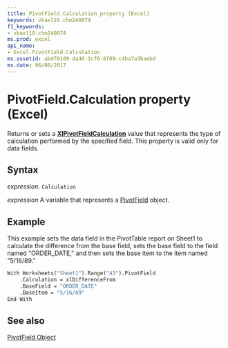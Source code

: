 ```yaml
---
title: PivotField.Calculation property (Excel)
keywords: vbaxl10.chm240074
f1_keywords:
- vbaxl10.chm240074
ms.prod: excel
api_name:
- Excel.PivotField.Calculation
ms.assetid: abdf0109-da46-1cf6-6f09-c4ba7a3baebd
ms.date: 06/08/2017
---
```



# PivotField.Calculation property (Excel)

Returns or sets a  **[XlPivotFieldCalculation](Excel.XlPivotFieldCalculation.md)** value that represents the type of calculation performed by the specified field. This property is valid only for data fields.


## Syntax

 _expression_. `Calculation`

 _expression_ A variable that represents a [PivotField](Excel.PivotField.md) object.


## Example

This example sets the data field in the PivotTable report on Sheet1 to calculate the difference from the base field, sets the base field to the field named "ORDER_DATE," and then sets the base item to the item named "5/16/89."


```vb
With Worksheets("Sheet1").Range("A3").PivotField 
    .Calculation = xlDifferenceFrom 
    .BaseField = "ORDER_DATE" 
    .BaseItem = "5/16/89" 
End With
```


## See also


[PivotField Object](Excel.PivotField.md)

